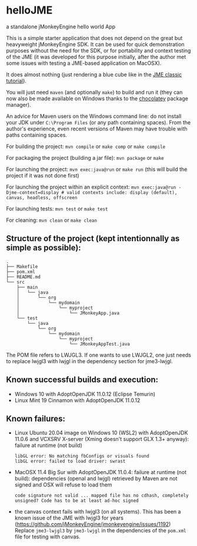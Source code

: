 # helloJME
a standalone jMonkeyEngine hello world App

This is a simple starter application that does not depend on the great but heavyweight jMonkeyEngine SDK.
It can be used for quick demonstration purposes without the need for the SDK, or for portability and context testing of the JME (it was developed for this purpose initially, after the author met some issues with testing a JME-based application on MacOSX).

It does almost nothing (just rendering a blue cube like in the [JME classic tutorial](https://wiki.jmonkeyengine.org/docs/3.4/tutorials/beginner/hello_simpleapplication.html)).

You will just need `maven` (and optionally `make`) to build and run it (they can now also be made available on Windows thanks to the [chocolatey](https://chocolatey.org/) package manager).

An advice for Maven users on the Windows command line: do not install your JDK under `C:\Program Files` (or any path containing spaces). From the author's experience, even recent versions of Maven may have trouble with paths containing spaces.

For building the project:
`mvn compile` or `make comp` or `make compile`

For packaging the project (building a jar file):
`mvn package` or `make`

For launching the project:
`mvn exec:java@run` or `make run` (this will build the project if it was not done first)

For launching the project within an explicit context:
`mvn exec:java@run -Djme-context=display # valid contexts include: display (default), canvas, headless, offscreen`

For launching tests:
`mvn test` or `make test`

For cleaning:
`mvn clean` or `make clean`

## Structure of the project (kept intentionnally as simple as possible):
```
.
├── Makefile
├── pom.xml
├── README.md
└── src
    ├── main
    │   └── java
    │       └── org
    │           └── mydomain
    │               └── myproject
    │                   └── JMonkeyApp.java
    └── test
        └── java
            └── org
                └── mydomain
                    └── myproject
                        └── JMonkeyAppTest.java
```

The POM file refers to LWJGL3. If one wants to use LWJGL2, one just needs to replace lwjgl3 with lwjgl in the dependency section for jme3-lwjgl.

## Known successful builds and execution:
- Windows 10 with AdoptOpenJDK 11.0.12 (Eclipse Temurin)
- Linux Mint 19 Cinnamon with AdoptOpenJDK 11.0.12

## Known failures:
- Linux Ubuntu 20.04 image on Windows 10 (WSL2) with AdoptOpenJDK 11.0.6 and VCXSRV X-server (Xming doesn't support GLX 1.3+ anyway): failure at runtime (not build)
  ```
  libGL error: No matching fbConfigs or visuals found
  libGL error: failed to load driver: swrast
  ```
- MacOSX 11.4 Big Sur with AdoptOpenJDK 11.0.4: failure at runtime (not build): 
  dependencies (openal and lwjgl) retrieved by Maven are not signed and OSX will refuse to load them
  ```
  code signature not valid ... mapped file has no cdhash, completely unsigned? Code has to be at least ad-hoc signed
  ```
- the canvas context fails with lwjgl3 (on all systems). This has been a known issue of the JME with lwjgl3 for years (https://github.com/jMonkeyEngine/jmonkeyengine/issues/1192)
  Replace `jme3-lwjgl3` by `jme3-lwjgl` in the dependencies of the `pom.xml` file for testing with canvas.
